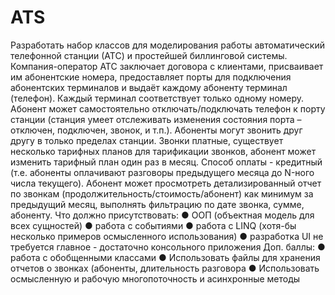 # ATS
Разработать набор классов для моделирования работы автоматический
телефонной станции (АТС) и простейшей биллинговой системы.
Компания-оператор АТС заключает договора с клиентами, присваивает им
абонентские номера, предоставляет порты для подключения абонентских
терминалов и выдаёт каждому абоненту терминал (телефон). Каждый терминал
соответствует только одному номеру.
Абонент может самостоятельно отключать/подключать телефон к порту
станции (станция умеет отслеживать изменения состояния порта – отключен,
подключен, звонок, и т.п.). Абоненты могут звонить друг другу в только пределах
станции. Звонки платные, существует несколько тарифных планов для тарификации
звонков, абонент может изменить тарифный план один раз в месяц. Способ оплаты -
кредитный (т.е. абоненты оплачивают разговоры предыдущего месяца до N-ного
числа текущего).
Абонент может просмотреть детализированный отчет по звонкам
(продолжительность/стоимость/абонент) как минимум за предыдущий месяц,
выполнять фильтрацию по дате звонка, сумме, абоненту.
Что должно присутствовать:
● ООП (объектная модель для всех сущностей)
● работа с событиями
● работа с LINQ (хотя-бы несколько примеров осмысленного использования)
● разработка UI не требуется главное - достаточно консольного приложения
Доп. баллы:
● работа с обобщенными классами
● Использовать файлы для хранения отчетов о звонках (абоненты,
длительность разговора
● Использовать осмысленную и рабочую многопоточность и асинхронные
методы
